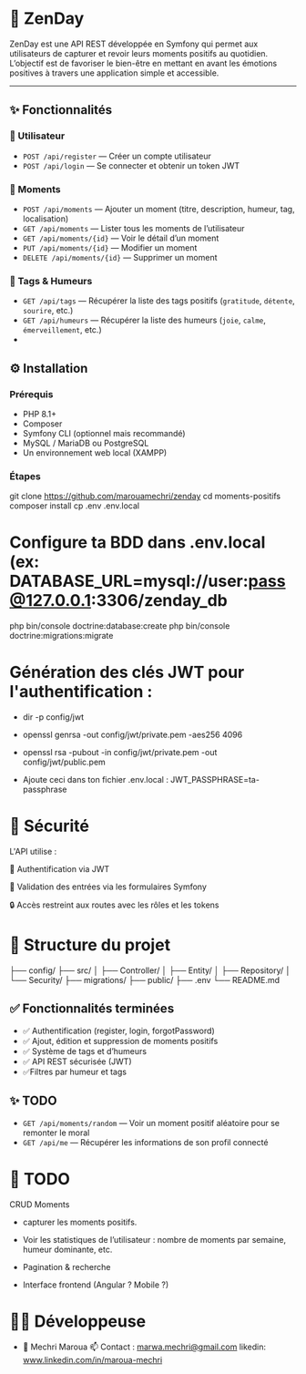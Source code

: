 # 🌿 ZenDay

ZenDay est une API REST développée en Symfony qui permet aux utilisateurs de capturer et revoir leurs moments positifs au quotidien. L’objectif est de favoriser le bien-être en mettant en avant les émotions positives à travers une application simple et accessible.

---

## ✨ Fonctionnalités

### 👤 Utilisateur
- `POST /api/register` — Créer un compte utilisateur
- `POST /api/login` — Se connecter et obtenir un token JWT

### 🌿 Moments
- `POST /api/moments` — Ajouter un moment (titre, description, humeur, tag, localisation)
- `GET /api/moments` — Lister tous les moments de l’utilisateur
- `GET /api/moments/{id}` — Voir le détail d’un moment
- `PUT /api/moments/{id}` — Modifier un moment
- `DELETE /api/moments/{id}` — Supprimer un moment

### 🧠 Tags & Humeurs
- `GET /api/tags` — Récupérer la liste des tags positifs (`gratitude`, `détente`, `sourire`, etc.)
- `GET /api/humeurs` — Récupérer la liste des humeurs (`joie`, `calme`, `émerveillement`, etc.)
- 
## ⚙️ Installation

### Prérequis
- PHP 8.1+
- Composer
- Symfony CLI (optionnel mais recommandé)
- MySQL / MariaDB ou PostgreSQL
- Un environnement web local (XAMPP)

### Étapes

git clone https://github.com/marouamechri/zenday
cd moments-positifs
composer install
cp .env .env.local

# Configure ta BDD dans .env.local (ex: DATABASE_URL=mysql://user:pass@127.0.0.1:3306/zenday_db

php bin/console doctrine:database:create
php bin/console doctrine:migrations:migrate

# Génération des clés JWT pour l'authentification :

- dir -p config/jwt
- openssl genrsa -out config/jwt/private.pem -aes256 4096
- openssl rsa -pubout -in config/jwt/private.pem -out config/jwt/public.pem

- Ajoute ceci dans ton fichier .env.local :
    JWT_PASSPHRASE=ta-passphrase

# 🔐 Sécurité

L'API utilise :

🔑 Authentification via JWT

🧾 Validation des entrées via les formulaires Symfony

🔒 Accès restreint aux routes avec les rôles et les tokens

# 📁 Structure du projet

├── config/
├── src/
│   ├── Controller/
│   ├── Entity/
│   ├── Repository/
│   └── Security/
├── migrations/
├── public/
├── .env
└── README.md

## ✅ Fonctionnalités terminées

- ✅ Authentification (register, login, forgotPassword)
- ✅ Ajout, édition et suppression de moments positifs
- ✅ Système de tags et d’humeurs
- ✅ API REST sécurisée (JWT)
- ✅Filtres par humeur et tags

## ✨ TODO 
- `GET /api/moments/random` — Voir un moment positif aléatoire pour se remonter le moral
-  `GET /api/me` — Récupérer les informations de son profil connecté


# 📌 TODO
 CRUD Moments 
 
 - capturer les moments positifs.

 - Voir les statistiques de l’utilisateur : nombre de moments par semaine, humeur dominante, etc.

 - Pagination & recherche

 - Interface frontend (Angular ? Mobile ?)


 # 👩‍💻 Développeuse
- 👤 Mechri Maroua
📫 Contact : marwa.mechri@gmail.com
likedin: www.linkedin.com/in/maroua-mechri
